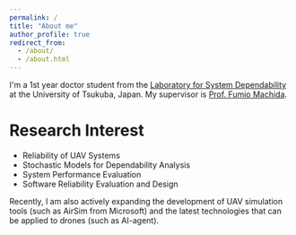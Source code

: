 ```yaml
---
permalink: /
title: "About me"
author_profile: true
redirect_from: 
  - /about/
  - /about.html
---
```


I'm a 1st year doctor student from the [Laboratory for System Dependability](https://www.sd.cs.tsukuba.ac.jp/#laboratory) at the University of Tsukuba, Japan. My supervisor is [Prof. Fumio Machida](https://www.sd.cs.tsukuba.ac.jp/machida.html). 

Research Interest
======
- Reliability of UAV Systems
- Stochastic Models for Dependability Analysis
- System Performance Evaluation
- Software Reliability Evaluation and Design

Recently, I am also actively expanding the development of UAV simulation tools (such as AirSim from Microsoft) and the latest technologies that can be applied to drones (such as AI-agent).


